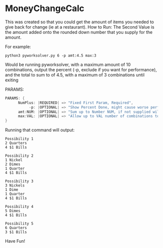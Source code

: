 # MoneyChangeCalc
This was created so that you could get the amount of items you needed to give back for change (ie at a restaurant).
How to Run:
The Second Value is the amount added onto the rounded down number that you supply for the amount.

For example:

```assembly
python3 pyworksolver.py 6 -p amt:4.5 max:3
```

Would be running pyworksolver, with a maximum amount of 10 combinations, output the percent (-p, exclude if you want for performance), and
the total to sum to of 4.5, with a maximum of 3 combinations until exiting

PARAMS:
```cs
PARAMS: {
      NumPlus: |REQUIRED| => "Fixed First Param, Required",
           -p: |OPTIONAL| => "Show Percent Done, might cause worse performance (+/- 0.1% second delay)",
      amt:NUM: |OPTIONAL| => "Sum up to Number NUM, if not supplied will default to 5",
      max:VAL: |OPTIONAL| => "Allow up to VAL number of combinations to be calculated before exiting"
}

```

Running that command will output:
```assembly
Possibility 1
2 Quarters
4 $1 Bills

Possibility 2
1 Nickel
2 Dimes
1 Quarter
4 $1 Bills

Possibility 3
3 Nickels
1 Dime
1 Quarter
4 $1 Bills

Possibility 4
5 Dimes
4 $1 Bills

Possibility 5
6 Quarters
3 $1 Bills
```

Have Fun!
